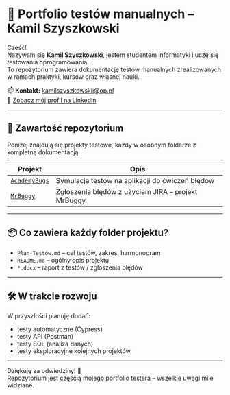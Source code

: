 # 🧪 Portfolio testów manualnych – Kamil Szyszkowski

Cześć!  
Nazywam się **Kamil Szyszkowski**, jestem studentem informatyki i uczę się testowania oprogramowania.  
To repozytorium zawiera dokumentację testów manualnych zrealizowanych w ramach praktyki, kursów oraz własnej nauki.

📫 **Kontakt:** kamilszyszkowskii@op.pl  
🔗 [Zobacz mój profil na LinkedIn](https://www.linkedin.com/in/kamil-szyszkowski-a55a00270)

---

## 📁 Zawartość repozytorium

Poniżej znajdują się projekty testowe, każdy w osobnym folderze z kompletną dokumentacją.

| Projekt       | Opis                                                                 |
|---------------|----------------------------------------------------------------------|
| [`AcademyBugs`](./TestyManualne/academybugs) | Symulacja testów na aplikacji do ćwiczeń błędów |
| [`MrBuggy`](https://github.com/Kamil-Szyszkowski/testy-manualne-portfolio/tree/main/TestyManualne/mrbugy)      | Zgłoszenia błędów z użyciem JIRA – projekt MrBuggy |

---

## 📦 Co zawiera każdy folder projektu?

- `Plan-Testów.md` – cel testów, zakres, harmonogram
- `README.md` – ogólny opis projektu
- `*.docx` – raport z testów / zgłoszenia błędów

---

## 🛠️ W trakcie rozwoju

W przyszłości planuję dodać:

- testy automatyczne (Cypress)
- testy API (Postman)
- testy SQL (analiza danych)
- testy eksploracyjne kolejnych projektów

---

Dziękuję za odwiedziny! 🙌  
Repozytorium jest częścią mojego portfolio testera – wszelkie uwagi mile widziane.

